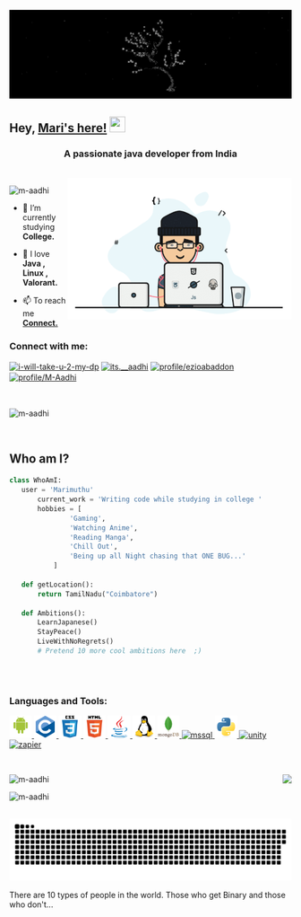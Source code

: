 ![logo](/assets/banner.gif)
## Hey, [Mari's here!]()  <img src="https://media.giphy.com/media/hvRJCLFzcasrR4ia7z/giphy.gif" width="28px" height="28px">
<h3 align="center">A passionate java developer from India</h3><br>
<img align="right" alt ="coding" width="400" src="/assets/computing.gif">
<p align="left"> <img src="https://komarev.com/ghpvc/?username=m-aadhi&label=Profile%20views&color=0e75b6&style=flat" alt="m-aadhi" /> </p>

- 🌱 I’m currently studying **College.**

- 💬 I love **Java , Linux , Valorant.**

- 📫 To reach me **[Connect.](https://www.linkedin.com/in/i-will-take-u-2-my-dp/)**<br>
                 
<h3 align="left">Connect with me:</h3>
<p align="left">
<a href="https://linkedin.com/in/i-will-take-u-2-my-dp" target="blank"><img align="center" src="https://raw.githubusercontent.com/rahuldkjain/github-profile-readme-generator/master/src/images/icons/Social/linked-in-alt.svg" alt="i-will-take-u-2-my-dp" height="30" width="40" /></a>
<a href="https://instagram.com/its.__aadhi" target="blank"><img align="center" src="https://raw.githubusercontent.com/rahuldkjain/github-profile-readme-generator/master/src/images/icons/Social/instagram.svg" alt="its.__aadhi" height="30" width="40" /></a>
<a href="https://www.hackerrank.com/profile/ezioabaddon" target="blank"><img align="center" src="https://raw.githubusercontent.com/rahuldkjain/github-profile-readme-generator/master/src/images/icons/Social/hackerrank.svg" alt="profile/ezioabaddon" height="30" width="40" /></a>
<a href="https://leetcode.com/u/M-Aadhi" target="blank"><img align="center" src="https://raw.githubusercontent.com/rahuldkjain/github-profile-readme-generator/master/src/images/icons/Social/leet-code.svg" alt="profile/M-Aadhi" height="30" width="40" /></a></p><br>


<p><img align="center" src="https://github-readme-streak-stats.herokuapp.com/?user=m-aadhi&" alt="m-aadhi" /></p><br>


 ## Who am I?
 ```python
 class WhoAmI:
 	user = 'Marimuthu'
		current_work = 'Writing code while studying in college '
		hobbies = [
				'Gaming',
				'Watching Anime',
				'Reading Manga',
				'Chill Out',
				'Being up all Night chasing that ONE BUG...'
			]
	
	def getLocation():
		return TamilNadu("Coimbatore")
	
	def Ambitions():
		LearnJapanese()
		StayPeace()
		LiveWithNoRegrets()
		# Pretend 10 more cool ambitions here  ;)
	
 ```

<br>
    
<h3 align="left">Languages and Tools:</h3>
<p align="left"> <a href="https://developer.android.com" target="_blank" rel="noreferrer"> <img src="https://raw.githubusercontent.com/devicons/devicon/master/icons/android/android-original-wordmark.svg" alt="android" width="40" height="40"/> </a> <a href="https://www.cprogramming.com/" target="_blank" rel="noreferrer"> <img src="https://raw.githubusercontent.com/devicons/devicon/master/icons/c/c-original.svg" alt="c" width="40" height="40"/> </a> <a href="https://www.w3schools.com/css/" target="_blank" rel="noreferrer"> <img src="https://raw.githubusercontent.com/devicons/devicon/master/icons/css3/css3-original-wordmark.svg" alt="css3" width="40" height="40"/> </a> <a href="https://www.w3.org/html/" target="_blank" rel="noreferrer"> <img src="https://raw.githubusercontent.com/devicons/devicon/master/icons/html5/html5-original-wordmark.svg" alt="html5" width="40" height="40"/> </a> <a href="https://www.java.com" target="_blank" rel="noreferrer"> <img src="https://raw.githubusercontent.com/devicons/devicon/master/icons/java/java-original.svg" alt="java" width="40" height="40"/> </a> <a href="https://www.linux.org/" target="_blank" rel="noreferrer"> <img src="https://raw.githubusercontent.com/devicons/devicon/master/icons/linux/linux-original.svg" alt="linux" width="40" height="40"/> </a> <a href="https://www.mongodb.com/" target="_blank" rel="noreferrer"> <img src="https://raw.githubusercontent.com/devicons/devicon/master/icons/mongodb/mongodb-original-wordmark.svg" alt="mongodb" width="40" height="40"/> </a> <a href="https://www.microsoft.com/en-us/sql-server" target="_blank" rel="noreferrer"> <img src="https://www.svgrepo.com/show/303229/microsoft-sql-server-logo.svg" alt="mssql" width="40" height="40"/> </a> <a href="https://www.python.org" target="_blank" rel="noreferrer"> <img src="https://raw.githubusercontent.com/devicons/devicon/master/icons/python/python-original.svg" alt="python" width="40" height="40"/> </a> <a href="https://unity.com/" target="_blank" rel="noreferrer"> <img src="https://www.vectorlogo.zone/logos/unity3d/unity3d-icon.svg" alt="unity" width="40" height="40"/> </a> <a href="https://zapier.com" target="_blank" rel="noreferrer"> <img src="https://www.vectorlogo.zone/logos/zapier/zapier-icon.svg" alt="zapier" width="40" height="40"/> </a> </p><br>

<p><img align="left" src="https://github-readme-stats.vercel.app/api/top-langs?username=m-aadhi&show_icons=true&locale=en&layout=compact" alt="m-aadhi" /></p>


<p><img align="right" src="https://github.com/MarikIshtar007/MarikIshtar007/blob/master/images/matrix.gif?raw=true" /></p><br>  


<p><img align="left" src="https://github-readme-stats.vercel.app/api?username=m-aadhi&show_icons=true&locale=en" alt="m-aadhi" /></p><br> 
<br>


<p align="center">
 <img width="1000" src="assets/github-snake.svg" alt="snake"/>
</p>

<h>There are 10 types of people in the world. Those who get Binary and those who don't...</h>

